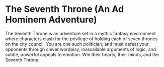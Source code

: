 # The Seventh Throne (An Ad Hominem Adventure)

The Seventh Throne is an adventure set in a mythic fantasy environment where characters clash for the privilege of holding each of seven thrones on the city council. You are one such politician, and must defeat your opponents through clever wordplay, inassailable arguments of logic, and subtle, powerful appeals to emotion. Win their hearts, their minds, and the Seventh Throne.
